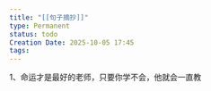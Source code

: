 ```yaml
---
title: "[[句子摘抄]]"
type: Permanent
status: todo
Creation Date: 2025-10-05 17:45
tags:
---
```

1、命运才是最好的老师，只要你学不会，他就会一直教

